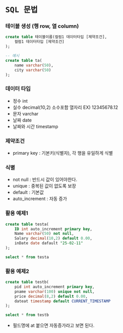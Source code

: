# `SQL 문법`

### 테이블 생성 (행 row, 열 column)

```sql
create table 테이블이름(컬럼1 데이터타입 [제약조건],
    컬럼1 데이터타입 [제약조건]
);

-- 예시
create table ta(
    name varchar(50),
    city varchar(50)
);

```

### 데이터 타입

- 정수 int
- 실수 decimal(10,2) 소수포함 열자리 EX) 12345678.12
- 문자 varchar
- 날짜 date
- 날짜와 시간 timestamp

### 제약조건

- primary key : 기본키(식별자), 각 행을 유일하게 식별

### 식별

- not null : 반드시 값이 있어야한다.
- unique : 중복된 값이 없도록 보장
- default : 기본값
- auto_increment : 자동 증가

### 활용 예제1

```sql
create table testa(
	ID int auto_increment primary key,
	Name varchar(50) not null,
	Salary decimal(10,2) default 0.00,
	inDate date dafault "25-02-11"
);

select * from testa

```

### 활용 예제2

```sql
create table testb(
	pid int auto_increment primary key,
	pname varchar(100) unique not null,
	price decimal(8,2) default 0.00,
	dateat timestamp default CURRENT_TIMESTAMP
);

select * from testb
```

- 필드명에 at 붙으면 자동증가라고 보면 된다.
